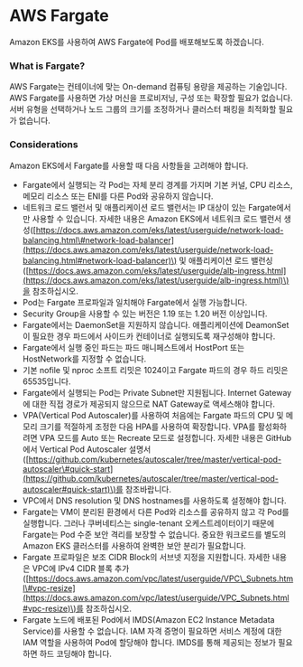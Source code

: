 # AWS Fargate

Amazon EKS를 사용하여 AWS Fargate에 Pod를 배포해보도록 하겠습니다.

### What is Fargate?

AWS Fargate는 컨테이너에 맞는 On-demand 컴퓨팅 용량을 제공하는 기술입니다. AWS Fargate를 사용하면 가상 머신을 프로비저닝, 구성 또는 확장할 필요가 없습니다. 서버 유형을 선택하거나 노드 그룹의 크기를 조정하거나 클러스터 패킹을 최적화할 필요가 없습니다.

### Considerations

Amazon EKS에서 Fargate를 사용할 때 다음 사항들을 고려해야 합니다.

* Fargate에서 실행되는 각 Pod는 자체 분리 경계를 가지며 기본 커널, CPU 리소스, 메모리 리소스 또는 ENI를 다른 Pod와 공유하지 않습니다.
* 네트워크 로드 밸런서 및 애플리케이션 로드 밸런서는 IP 대상이 있는 Fargate에서만 사용할 수 있습니다. 자세한 내용은 Amazon EKS에서 네트워크 로드 밸런서 생성\([https://docs.aws.amazon.com/eks/latest/userguide/network-load-balancing.html\#network-load-balancer](https://docs.aws.amazon.com/eks/latest/userguide/network-load-balancing.html#network-load-balancer)\) 및 애플리케이션 로드 밸런싱\([https://docs.aws.amazon.com/eks/latest/userguide/alb-ingress.html](https://docs.aws.amazon.com/eks/latest/userguide/alb-ingress.html)\)을 참조하십시오.
* Pod는 Fargate 프로파일과 일치해야 Fargate에서 실행 가능합니다.
* Security Group을 사용할 수 있는 버전은 1.19 또는 1.20 버전 이상입니다.
* Fargate에서는 DaemonSet을 지원하지 않습니다. 애플리케이션에 DeamonSet이 필요한 경우 파드에서 사이드카 컨테이너로 실행되도록 재구성해야 합니다.
* Fargate에서 실행 중인 파드는 파드 매니페스트에서 HostPort 또는 HostNetwork를 지정할 수 없습니다.
* 기본 nofile 및 nproc 소프트 리밋은 1024이고 Fargate 파드의 경우 하드 리밋은 65535입니다.
* Fargate에서 실행되는 Pod는 Private Subnet만 지원됩니다. Internet Gateway에 대한 직접 경로가 제공되지 않으므로 NAT Gateway로 액세스해야 합니다.
* VPA\(Vertical Pod Autoscaler\)를 사용하여 처음에는 Fargate 파드의 CPU 및 메모리 크기를 적절하게 조정한 다음 HPA를 사용하여 확장합니다. VPA를 활성화하려면 VPA 모드를 Auto 또는 Recreate 모드로 설정합니다. 자세한 내용은 GitHub에서 Vertical Pod Autoscaler 설명서\([https://github.com/kubernetes/autoscaler/tree/master/vertical-pod-autoscaler\#quick-start](https://github.com/kubernetes/autoscaler/tree/master/vertical-pod-autoscaler#quick-start)\)를 참조바랍니다.
* VPC에서 DNS resolution 및 DNS hostnames를 사용하도록 설정해야 합니다.
* Fargate는 VM이 분리된 환경에서 다른 Pod와 리소스를 공유하지 않고 각 Pod를 실행합니다. 그러나 쿠버네티스는 single-tenant 오케스트레이터이기 때문에 Fargate는 Pod 수준 보안 격리를 보장할 수 없습니다. 중요한 워크로드를 별도의 Amazon EKS 클러스터를 사용하여 완벽한 보안 분리가 필요합니다.
* Fargate 프로파일은 보조 CIDR Block의 서브넷 지정을 지원합니다. 자세한 내용은 VPC에 IPv4 CIDR 블록 추가\([https://docs.aws.amazon.com/vpc/latest/userguide/VPC\_Subnets.html\#vpc-resize](https://docs.aws.amazon.com/vpc/latest/userguide/VPC_Subnets.html#vpc-resize)\)를 참조하십시오.
* Fargate 노드에 배포된 Pod에서 IMDS\(Amazon EC2 Instance Metadata Service\)를 사용할 수 없습니다. IAM 자격 증명이 필요하면 서비스 계정에 대한 IAM 역할을 사용하여 Pod에 할당해야 합니다. IMDS를 통해 제공되는 정보가 필요하면 하드 코딩해야 합니다.



